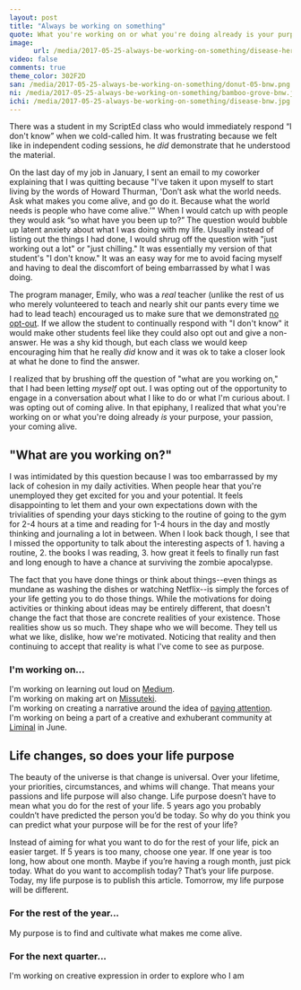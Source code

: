 ```yaml
---
layout: post
title: "Always be working on something"
quote: What you're working on or what you're doing already is your purpose, your passion, your coming alive
image:
      url: /media/2017-05-25-always-be-working-on-something/disease-hero.jpg
video: false
comments: true
theme_color: 302F2D
san: /media/2017-05-25-always-be-working-on-something/donut-05-bnw.png
ni: /media/2017-05-25-always-be-working-on-something/bamboo-grove-bnw.jpg
ichi: /media/2017-05-25-always-be-working-on-something/disease-bnw.jpg
---
```


There was a student in my ScriptEd class who would immediately respond “I don't know” when we cold-called him. It was frustrating because we felt like in independent coding sessions, he *did* demonstrate that he understood the material. 

On the last day of my job in January, I sent an email to my coworker explaining that I was quitting because "I've taken it upon myself to start living by the words of Howard Thurman, 'Don’t ask what the world needs. Ask what makes you come alive, and go do it. Because what the world needs is people who have come alive.'" When I would catch up with people they would ask “so what have you been up to?” The question would bubble up latent anxiety about what I was doing with my life. Usually instead of listing out the things I had done, I would shrug off the question with "just working out a lot" or "just chilling." It was essentially my version of that student's "I don't know." It was an easy way for me to avoid facing myself and having to deal the discomfort of being embarrassed by what I was doing. 

The program manager, Emily, who was a *real* teacher (unlike the rest of us who merely volunteered to teach and nearly shit our pants every time we had to lead teach) encouraged us to make sure that we demonstrated [no opt-out](http://teachlikeachampion.com/wp-content/uploads/Field-Guide-sample-chapter.pdf).  If we allow the student to continually respond with "I don't know" it would make other students feel like they could also opt out and give a non-answer.  He was a shy kid though, but each class we would keep encouraging him that he really *did* know and it was ok to take a closer look at what he done to find the answer.

I realized that by brushing off the question of "what are you working on," that I had been letting *myself* opt out. I was opting out of the opportunity to engage in a conversation about what I like to do or what I'm curious about. I was opting out of coming alive. In that epiphany, I realized that what you're working on or what you're doing already *is* your purpose, your passion, your coming alive.

## "What are you working on?"
I was intimidated by this question because I was too embarrassed by my lack of cohesion in my daily activities. When people hear that you're unemployed they get excited for you and your potential. It feels disappointing to let them and your own expectations down with the trivialities of spending your days sticking to the routine of going to the gym for 2-4 hours at a time and reading for 1-4 hours in the day and mostly thinking and journaling a lot in between. When I look back though, I see that I missed the opportunity to talk about the interesting aspects of 1. having a routine, 2. the books I was reading, 3. how great it feels to finally run fast and long enough to have a chance at surviving the zombie apocalypse. 

The fact that you have done things or think about things--even things as mundane as washing the dishes or watching Netflix--is simply the forces of your life getting you to do those things. While the motivations for doing activities or thinking about ideas may be entirely different, that doesn't change the fact that those are concrete realities of your existence. Those realities show us so much. They shape who we will become. They tell us what we like, dislike, how we're motivated. Noticing that reality and then continuing to accept that reality is what I've come to see as purpose. 

### I'm working on...
I'm working on learning out loud on [Medium](https://medium.com/@charstarstars/). <br>
I'm working on making art on [Missuteki](http://missuteki.com). <br>
I'm working on creating a narrative around the idea of [paying attention](http://gopayattention.com). <br>
I'm working on being a part of a creative and exhuberant community at [Liminal](http://liminal.is) in June. 


## Life changes, so does your life purpose

The beauty of the universe is that change is universal. Over your lifetime, your priorities, circumstances, and whims will change. That means your passions and life purpose will also change. Life purpose doesn’t have to mean what you do for the rest of your life.
5 years ago you probably couldn’t have predicted the person you’d be today. So why do you think you can predict what your purpose will be for the rest of your life?

Instead of aiming for what you want to do for the rest of your life, pick an easier target. If 5 years is too many, choose one year. If one year is too long, how about one month. Maybe if you’re having a rough month, just pick today. What do you want to accomplish today? That’s your life purpose. Today, my life purpose is to publish this article. Tomorrow, my life purpose will be different.


### For the rest of the year...
My purpose is to find and cultivate what makes me come alive. 

### For the next quarter...
I'm working on creative expression in order to explore who I am
